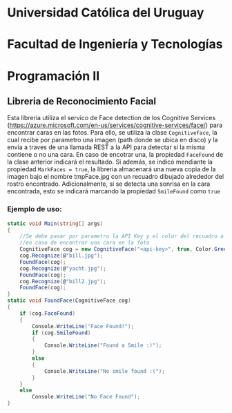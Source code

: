 # Universidad Católica del Uruguay
# Facultad de Ingeniería y Tecnologías
# Programación II
## Libreria de Reconocimiento Facial
Esta libreria utiliza el servico de Face detection de los Cognitive Services (https://azure.microsoft.com/en-us/services/cognitive-services/face/) para encontrar caras en las fotos.
Para ello, se utiliza la clase ```CognitiveFace```, la cual recibe por parametro una imagen (path donde se ubica en disco) y la envia a traves de una llamada REST a la API para detectar si la misma contiene o no una cara. 
En caso de encotrar una, la propiedad ```FaceFound``` de la clase anterior indicará el resultado. Si además, se indicó mendiante la propiedad ```MarkFaces = true```, la libreria almacenará una nueva copia de la imagen bajo el nombre tmpFace.jpg con un recuadro dibujado alrededor del rostro encontrado.
Adicionalmente, si se detecta una sonrisa en la cara encontrada, esto se indicará marcando la propiedad ```SmileFound``` como ```true```

### Ejemplo de uso:
```c#
static void Main(string[] args)
{
    //Se debe pasar por parametro la API Key y el color del recuadro a dibujar 
    //en caso de encontrar una cara en la foto
    CognitiveFace cog = new CognitiveFace("<api-key>", true, Color.GreenYellow);
    cog.Recognize(@"bill.jpg");
    FoundFace(cog);
    cog.Recognize(@"yacht.jpg");
    FoundFace(cog);
    cog.Recognize(@"bill2.jpg");
    FoundFace(cog);
}
static void FoundFace(CognitiveFace cog)
{
    if (cog.FaceFound)
    {
        Console.WriteLine("Face Found!");
        if (cog.SmileFound)
        {
            Console.WriteLine("Found a Smile :)");
        }
        else
        {
            Console.WriteLine("No smile found :(");
        }
    }
    else
        Console.WriteLine("No Face Found");
}
```